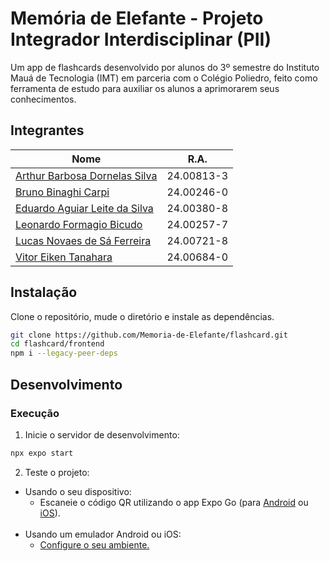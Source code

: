 # Memória de Elefante - Projeto Integrador Interdisciplinar (PII)
Um app de flashcards desenvolvido por alunos do 3º semestre do Instituto Mauá de Tecnologia (IMT) em parceria com o Colégio Poliedro, feito como ferramenta de estudo para auxiliar os alunos a aprimorarem seus conhecimentos.

## Integrantes
| Nome                | R.A.       |
| ------------------- | ---------- |
| [Arthur Barbosa Dornelas Silva](https://github.com/arthurbarbosadornelassilva) | 24.00813-3 |
| [Bruno Binaghi Carpi](https://github.com/Brunocarpi) | 24.00246-0 |
| [Eduardo Aguiar Leite da Silva](https://github.com/Eduardo-Aguiar-LdS) | 24.00380-8 |
| [Leonardo Formagio Bicudo](https://github.com/Leonardouk) | 24.00257-7 |
| [Lucas Novaes de Sá Ferreira](https://github.com/Lucasnovaess) | 24.00721-8 |
| [Vitor Eiken Tanahara](https://github.com/vitoreiken) | 24.00684-0 |

## Instalação
Clone o repositório, mude o diretório e instale as dependências.
```bash
git clone https://github.com/Memoria-de-Elefante/flashcard.git
cd flashcard/frontend
npm i --legacy-peer-deps
```

## Desenvolvimento
### Execução
1. Inicie o servidor de desenvolvimento:
```bash
npx expo start
```

2. Teste o projeto:
- Usando o seu dispositivo:
  - Escaneie o código QR utilizando o app Expo Go (para [Android](https://expo.dev/go?sdkVersion=52&platform=android&device=true) ou [iOS](https://expo.dev/go?sdkVersion=52&platform=ios&device=true)).
<br></br>
- Usando um emulador Android ou iOS:
  - [Configure o seu ambiente.](https://reactnative.dev/docs/set-up-your-environment)
